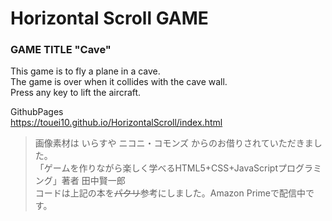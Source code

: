 # Horizontal Scroll GAME
### GAME TITLE  "Cave"
This game is to fly a plane in a cave.  
The game is over when it collides with the cave wall.  
Press any key to lift the aircraft.  
  
GithubPages  
https://touei10.github.io/HorizontalScroll/index.html
>画像素材は いらすや ニコニ・コモンズ からのお借りされていただきました。  
>「ゲームを作りながら楽しく学べるHTML5+CSS+JavaScriptプログラミング」著者 田中賢一郎  
>コードは上記の本を~~パクリ~~参考にしました。Amazon Primeで配信中です。
